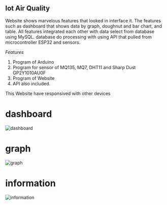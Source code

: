 ## Iot Air Quality ##

 Website shows marvelous features that looked in interface it. The features such as dashboard that shows data by graph, doughnut and bar chart, and table. All features integrated each other with data select from database using MySQL. database do processing with using API that pulled from microcontroller ESP32 and sensors.
 
 *Features*
 1. Program of Arduino
 2. Program for sensor of MQ135, MQ7, DHT11 and Sharp Dust GP2Y1010AU0F
 3. Program of Website
 4. API also included.


This Website have responsived with other devices
# dashboard
![dashboard](https://github.com/ridwanz1508/Iot_Air_Quality/assets/134186848/5403d202-507a-4dd2-8ecd-e1bc9bb8def1)

# graph
![graph](https://github.com/ridwanz1508/Iot_Air_Quality/assets/134186848/5e56c43d-0088-49a6-b4d0-1cac6839f9f6)

# information
![information](https://github.com/ridwanz1508/Iot_Air_Quality/assets/134186848/359d8faf-871f-45dc-98a3-e836f0b1683b)


